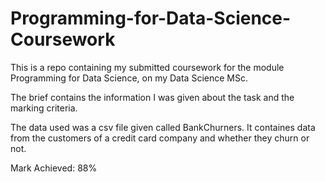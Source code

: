 # Programming-for-Data-Science-Coursework

This is a repo containing my submitted coursework for the module Programming for Data Science, on my Data Science MSc.

The brief contains the information I was given about the task and the marking criteria.

The data used was a csv file given called BankChurners. It containes data from the customers of a credit card company and whether they churn or not.

Mark Achieved: 88%

